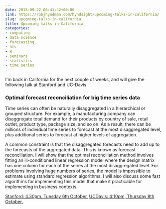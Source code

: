 ```yaml
---
date: 2015-09-22 06:41:42+00:00
link: https://robjhyndman.com/hyndsight/upcoming-talks-in-california/
slug: upcoming-talks-in-california
title: Upcoming talks in California
categories:
- computing
- data science
- forecasting
- hts
- R
- seminars
- statistics
- time series
---
```


I'm back in California for the next couple of weeks, and will give the following talk at Stanford and UC-Davis.


### **Optimal forecast reconciliation for big time series data**


Time series can often be naturally disaggregated in a hierarchical or grouped structure. For example, a manufacturing company can disaggregate total demand for their products by country of sale, retail outlet, product type, package size, and so on. As a result, there can be millions of individual time series to forecast at the most disaggregated level, plus additional series to forecast at higher levels of aggregation.

A common constraint is that the disaggregated forecasts need to add up to the forecasts of the aggregated data. This is known as forecast reconciliation. I will show that the optimal reconciliation method involves fitting an ill-conditioned linear regression model where the design matrix has one column for each of the series at the most disaggregated level. For problems involving huge numbers of series, the model is impossible to estimate using standard regression algorithms. I will also discuss some fast algorithms for implementing this model that make it practicable for implementing in business contexts.

[Stanford: 4.30pm, Tuesday 6th October.](https://statistics.stanford.edu/sites/default/files/Oct06-2015.pdf)
[UCDavis: 4:10pm, Thursday 8th October.](http://www.stat.ucdavis.edu/seminars/library/2015-16/fall15/100815-hyndman.html)
